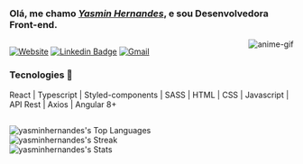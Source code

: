 <h3> Olá, me chamo <a href="https://yasminhernandes.vercel.app" target="_blank"><em>Yasmin Hernandes</em></a>, e sou Desenvolvedora Front-end. </h3>
<img align="right" alt="anime-gif" src="https://media.discordapp.net/attachments/498986490504675331/875227095779913798/ys-anime-gif.gif?width=150&height=150">

  ##
[![Website](https://img.shields.io/badge/website-000000?style=for-the-badge&logo=About.me&logoColor=white)](https://yasminhernandes.vercel.app)
[![Linkedin Badge](https://img.shields.io/badge/LinkedIn-0A66C2.svg?style=for-the-badge&logo=LinkedIn&logoColor=white)](https://linkedin.com/in/yasminhernandes)
[![Gmail](https://img.shields.io/badge/Gmail-EA4335.svg?style=for-the-badge&logo=Gmail&logoColor=white)](mailto:yasminhernandesjobs@gmail.com)

<h4>
  <h3>Tecnologies 🚀</h3>
  React | Typescript | Styled-components | SASS | HTML | CSS | Javascript | API Rest | Axios | Angular 8+ 
</h4>

  ##

<div>

![yasminhernandes's Top Languages](https://github-readme-stats.vercel.app/api/top-langs/?username=yasminhernandes&theme=dark&show_icons=true&hide_border=false&layout=compact)</br>
![yasminhernandes's Streak](https://github-readme-streak-stats.herokuapp.com/?user=yasminhernandes&theme=dark&hide_border=false)</br>
![yasminhernandes's Stats](https://github-readme-stats.vercel.app/api?username=yasminhernandes&theme=dark&show_icons=true&hide_border=false&count_private=true)
</div>
